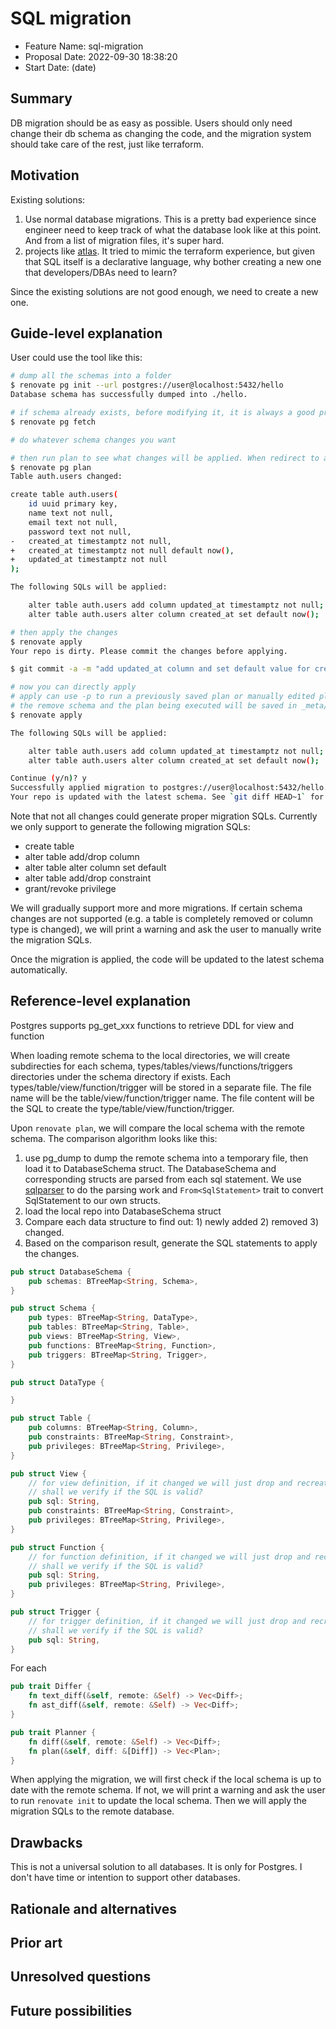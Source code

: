 # SQL migration

- Feature Name: sql-migration
- Proposal Date: 2022-09-30 18:38:20
- Start Date: (date)

## Summary

DB migration should be as easy as possible. Users should only need change their db schema as changing the code, and the migration system should take care of the rest, just like terraform.

## Motivation

Existing solutions:

1. Use normal database migrations. This is a pretty bad experience since engineer need to keep track of what the database look like at this point. And from a list of migration files, it's super hard.
2. projects like [atlas](https://github.com/ariga/atlas). It tried to mimic the terraform experience, but given that SQL itself is a declarative language, why bother creating a new one that developers/DBAs need to learn?

Since the existing solutions are not good enough, we need to create a new one.

## Guide-level explanation

User could use the tool like this:

```bash
# dump all the schemas into a folder
$ renovate pg init --url postgres://user@localhost:5432/hello
Database schema has successfully dumped into ./hello.

# if schema already exists, before modifying it, it is always a good practice to fetch the latest schema. Fetch will fail if current folder is not under git or it is not up to date with remote repository.
$ renovate pg fetch

# do whatever schema changes you want

# then run plan to see what changes will be applied. When redirect to a file, it will just print all the SQL statements for the migration.
$ renovate pg plan
Table auth.users changed:

create table auth.users(
    id uuid primary key,
    name text not null,
    email text not null,
    password text not null,
-   created_at timestamptz not null,
+   created_at timestamptz not null default now(),
+   updated_at timestamptz not null
);

The following SQLs will be applied:

    alter table auth.users add column updated_at timestamptz not null;
    alter table auth.users alter column created_at set default now();

# then apply the changes
$ renovate apply
Your repo is dirty. Please commit the changes before applying.

$ git commit -a -m "add updated_at column and set default value for created_at"

# now you can directly apply
# apply can use -p to run a previously saved plan or manually edited plan
# the remove schema and the plan being executed will be saved in _meta/plans/202109301022/.
$ renovate apply

The following SQLs will be applied:

    alter table auth.users add column updated_at timestamptz not null;
    alter table auth.users alter column created_at set default now();

Continue (y/n)? y
Successfully applied migration to postgres://user@localhost:5432/hello.
Your repo is updated with the latest schema. See `git diff HEAD~1` for details.
```

Note that not all changes could generate proper migration SQLs. Currently we only support to generate the following migration SQLs:

- create table
- alter table add/drop column
- alter table alter column set default
- alter table add/drop constraint
- grant/revoke privilege

We will gradually support more and more migrations. If certain schema changes are not supported (e.g. a table is completely removed or column type is changed), we will print a warning and ask the user to manually write the migration SQLs.

Once the migration is applied, the code will be updated to the latest schema automatically.

## Reference-level explanation

Postgres supports pg_get_xxx functions to retrieve DDL for view and function

When loading remote schema to the local directories, we will create subdirecties for each schema, types/tables/views/functions/triggers directories under the schema directory if exists. Each types/table/view/function/trigger will be stored in a separate file. The file name will be the table/view/function/trigger name. The file content will be the SQL to create the type/table/view/function/trigger.

Upon `renovate plan`, we will compare the local schema with the remote schema. The comparison algorithm looks like this:

1. use pg_dump to dump the remote schema into a temporary file, then load it to DatabaseSchema struct. The DatabaseSchema and corresponding structs are parsed from each sql statement. We use [sqlparser](https://github.com/sqlparser-rs/sqlparser-rs) to do the parsing work and `From<SqlStatement>` trait to convert SqlStatement to our own structs.
2. load the local repo into DatabaseSchema struct
3. Compare each data structure to find out: 1) newly added 2) removed 3) changed.
4. Based on the comparison result, generate the SQL statements to apply the changes.

```rust
pub struct DatabaseSchema {
    pub schemas: BTreeMap<String, Schema>,
}

pub struct Schema {
    pub types: BTreeMap<String, DataType>,
    pub tables: BTreeMap<String, Table>,
    pub views: BTreeMap<String, View>,
    pub functions: BTreeMap<String, Function>,
    pub triggers: BTreeMap<String, Trigger>,
}

pub struct DataType {

}

pub struct Table {
    pub columns: BTreeMap<String, Column>,
    pub constraints: BTreeMap<String, Constraint>,
    pub privileges: BTreeMap<String, Privilege>,
}

pub struct View {
    // for view definition, if it changed we will just drop and recreate it
    // shall we verify if the SQL is valid?
    pub sql: String,
    pub constraints: BTreeMap<String, Constraint>,
    pub privileges: BTreeMap<String, Privilege>,
}

pub struct Function {
    // for function definition, if it changed we will just drop and recreate it
    // shall we verify if the SQL is valid?
    pub sql: String,
    pub privileges: BTreeMap<String, Privilege>,
}

pub struct Trigger {
    // for trigger definition, if it changed we will just drop and recreate it
    // shall we verify if the SQL is valid?
    pub sql: String,
}
```

For each

```rust
pub trait Differ {
    fn text_diff(&self, remote: &Self) -> Vec<Diff>;
    fn ast_diff(&self, remote: &Self) -> Vec<Diff>;
}
```

```rust
pub trait Planner {
    fn diff(&self, remote: &Self) -> Vec<Diff>;
    fn plan(&self, diff: &[Diff]) -> Vec<Plan>;
}
```

When applying the migration, we will first check if the local schema is up to date with the remote schema. If not, we will print a warning and ask the user to run `renovate init` to update the local schema. Then we will apply the migration SQLs to the remote database.

## Drawbacks

This is not a universal solution to all databases. It is only for Postgres. I don't have time or intention to support other databases.

## Rationale and alternatives

## Prior art

## Unresolved questions

## Future possibilities
